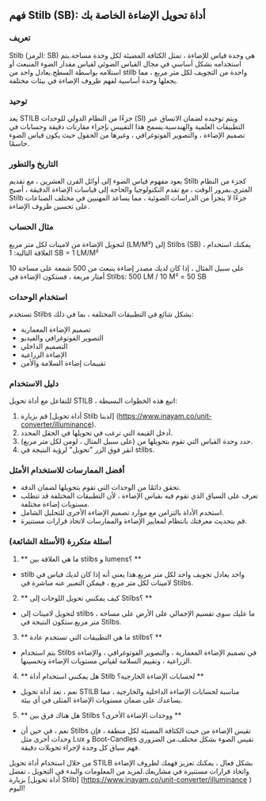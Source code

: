## فهم Stilb (SB): أداة تحويل الإضاءة الخاصة بك

### تعريف
Stilb (الرمز: SB) هي وحدة قياس للإضاءة ، تمثل الكثافة المضيئة لكل وحدة مساحة.يتم استخدامه بشكل أساسي في مجال القياس الضوئي لقياس مقدار الضوء المنبعث أو استلامه بواسطة السطح.يعادل واحد من stilb واحدة من التجويف لكل متر مربع ، مما يجعلها وحدة أساسية لفهم ظروف الإضاءة في بيئات مختلفة.

### توحيد
يعد STILB جزءًا من النظام الدولي للوحدات (SI) ويتم توحيده لضمان الاتساق عبر التطبيقات العلمية والهندسية.يسمح هذا التقييس بإجراء مقارنات دقيقة وحسابات في تصميم الإضاءة ، والتصوير الفوتوغرافي ، وغيرها من الحقول حيث يكون قياس الضوء حاسمًا.

### التاريخ والتطور
يعود مفهوم قياس الضوء إلى أوائل القرن العشرين ، مع تقديم Stilb كجزء من النظام المتري.بمرور الوقت ، مع تقدم التكنولوجيا والحاجة إلى قياسات الإضاءة الدقيقة ، أصبح Stilb جزءًا لا يتجزأ من الدراسات الضوئية ، مما يساعد المهنيين في مختلف الصناعات على تحسين ظروف الإضاءة.

### مثال الحساب
لتحويل الإضاءة من لامينات لكل متر مربع (LM/M²) إلى Stilbs (SB) ، يمكنك استخدام العلاقة التالية:
1 SB = 1 LM/M²

على سبيل المثال ، إذا كان لديك مصدر إضاءة ينبعث من 500 شمعة على مساحة 10 أمتار مربعة ، فستكون الإضاءة في Stilbs:
500 LM / 10 M² = 50 SB

### استخدام الوحدات
تستخدم Stilbs بشكل شائع في التطبيقات المختلفة ، بما في ذلك:
- تصميم الإضاءة المعمارية
- التصوير الفوتوغرافي والفيديو
- التصميم الداخلي
- الإضاءة الزراعية
- تقييمات إضاءة السلامة والأمن

### دليل الاستخدام
للتفاعل مع أداة تحويل STILB ، اتبع هذه الخطوات البسيطة:
1. قم بزيارة [أداة تحويل Stilb لدينا] (https://www.inayam.co/unit-converter/illuminance).
2. أدخل القيمة التي ترغب في تحويلها في الحقل المحدد.
3. حدد وحدة القياس التي تقوم بتحويلها من (على سبيل المثال ، لومن لكل متر مربع).
4. انقر فوق الزر "تحويل" لرؤية النتيجة في stilbs.

### أفضل الممارسات للاستخدام الأمثل
- تحقق دائمًا من الوحدات التي تقوم بتحويلها لضمان الدقة.
- تعرف على السياق الذي تقوم فيه بقياس الإضاءة ، لأن التطبيقات المختلفة قد تتطلب مستويات إضاءة مختلفة.
- استخدم الأداة بالتزامن مع موارد تصميم الإضاءة الأخرى للتحليل الشامل.
- قم بتحديث معرفتك بانتظام لمعايير الإضاءة والممارسات لاتخاذ قرارات مستنيرة.

### أسئلة متكررة (الأسئلة الشائعة)

1. ** ما هي العلاقة بين stilbs و lumens؟ **
- stilb واحد يعادل تجويف واحد لكل متر مربع.هذا يعني أنه إذا كان لديك قياس في لامينات لكل متر مربع ، فيمكن التعبير عنه مباشرة في Stilbs.

2. ** كيف يمكنني تحويل اللوحات إلى Stilbs؟ **
- لتحويل لامينات إلى stilbs ، ما عليك سوى تقسيم الإجمالي على الأرض على مساحة متر مربع.ستكون النتيجة في Stilbs.

3. ** ما هي التطبيقات التي تستخدم عادة stilbs؟ **
- يتم استخدام Stilbs في تصميم الإضاءة المعمارية ، والتصوير الفوتوغرافي ، والإضاءة الزراعية ، وتقييم السلامة لقياس مستويات الإضاءة وتحسينها.

4. ** هل يمكنني استخدام أداة Stilb لحسابات الإضاءة الخارجية؟ **
- نعم ، تعد أداة تحويل STILB مناسبة لحسابات الإضاءة الداخلية والخارجية ، مما يساعدك على ضمان مستويات الإضاءة المثلى في أي بيئة.

5. ** هل هناك فرق بين Stilbs ووحدات الإضاءة الأخرى؟ **
- نعم ، في حين أن Stilbs تقيس الإضاءة من حيث الكثافة المضيئة لكل منطقة ، فإن وحدات أخرى مثل Lux و Boot-Candles تقيس الضوء بشكل مختلف.من الضروري فهم سياق كل وحدة لإجراء تحويلات دقيقة.

من خلال استخدام أداة تحويل STILB بشكل فعال ، يمكنك تعزيز فهمك لظروف الإضاءة واتخاذ قرارات مستنيرة في مشاريعك.لمزيد من المعلومات والبدء في التحويل ، تفضل بزيارة [أداة تحويل Stilb] (https://www.inayam.co/unit-converter/illuminance ) اليوم!